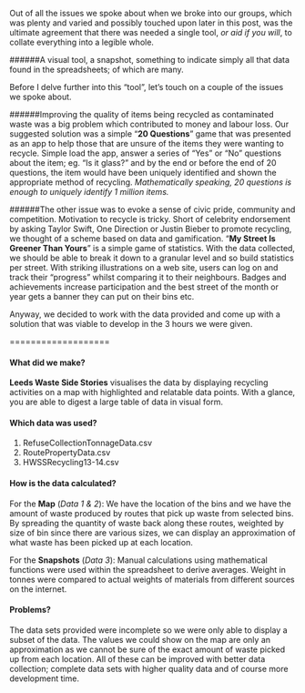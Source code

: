 Out of all the issues we spoke about when we broke into our groups, which was plenty and varied and possibly touched upon later in this post, was the ultimate agreement that there was needed a single tool, *or aid if you will*, to collate everything into a legible whole. 


######A visual tool,  a snapshot, something to indicate simply all that data found in the spreadsheets; of which are many.


Before I delve further into this “tool”, let’s touch on a couple of the issues we spoke about.

######Improving the quality of items being recycled as contaminated waste was a big problem which contributed to money and labour loss.
Our suggested solution was a simple “**20 Questions**” game that was presented as an app to help those that are unsure of the items they were wanting to recycle. Simple load the app, answer a series of “Yes” or “No” questions about the item; eg. “Is it glass?” and by the end or before the end of 20 questions, the item would have been uniquely identified and shown the appropriate method of recycling. *Mathematically speaking, 20 questions is enough to uniquely identify 1 million items.*

######The other issue was to evoke a sense of civic pride, community and competition. Motivation to recycle is tricky.
Short of celebrity endorsement by asking Taylor Swift, One Direction or Justin Bieber to promote recycling, we thought of a scheme based on data and gamification. “**My Street Is Greener Than Yours**” is a simple game of statistics. With the data collected, we should be able to break it down to a granular level and so build statistics per street. With striking illustrations on a web site, users can log on and track their “progress” whilst comparing it to their neighbours. Badges and achievements increase participation and the best street of the month or year gets a banner they can put on their bins etc.

Anyway, we decided to work with the data provided and come up with a solution that was viable to develop in the 3 hours we were given.

===================

#### What did we make?
**Leeds Waste Side Stories** visualises the data by displaying recycling activities on a map with highlighted and relatable data points. With a glance, you are able to digest a large table of data in visual form.

#### Which data was used? 
1. RefuseCollectionTonnageData.csv
2. RoutePropertyData.csv
3. HWSSRecycling13-14.csv


#### How is the data calculated? 
For the **Map** (*Data 1 & 2*): We have the location of the bins and we have the amount of waste produced by routes that pick up waste from selected bins. By spreading the quantity of waste back along these routes, weighted by size of bin since there are various sizes, we can display an approximation of what waste has been picked up at each location.

For the **Snapshots** (*Data 3*): Manual calculations using mathematical functions were used within the spreadsheet to derive averages. Weight in tonnes were compared to actual weights of materials from different sources on the internet.

#### Problems? 
The data sets provided were incomplete so we were only able to display a subset of the data. The values we could show on the map are only an approximation as we cannot be sure of the exact amount of waste picked up from each location. All of these can be improved with better data collection; complete data sets with higher quality data and of course more development time. 
